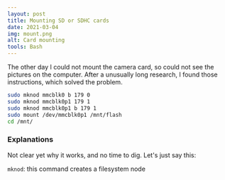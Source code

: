 ```yaml
---
layout: post
title: Mounting SD or SDHC cards
date: 2021-03-04
img: mount.png
alt: Card mounting
tools: Bash
---
```


The other day I could not mount the camera card, so could not see the pictures
on the computer. After a unusually long research, I found those instructions, which
solved the problem.

```bash
sudo mknod mmcblk0 b 179 0
sudo mknod mmcblk0p1 179 1
sudo mknod mmcblk0p1 b 179 1
sudo mount /dev/mmcblk0p1 /mnt/flash
cd /mnt/
```
### Explanations

Not clear yet why it works, and no time to dig. Let's just say this:

`mknod`: this command creates a filesystem node
